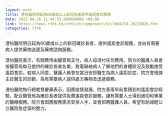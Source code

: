```yaml
---
layout: post
title: 港怡醫院明起為60歲或以上新冠長者提供遙距會診服務
date: 2022-08-26 11:44:53.000000000 +08:00
link: https://news.rthk.hk/rthk/ch/component/k2/1664233-20220826.htm
categories: rthk
---
```


港怡醫院明日起為60歲或以上的新冠確診長者，提供遙距會診服務，並向有需要病人提供藥物送遞及藥物諮詢服務。

港怡醫院表示，有關費用由醫管局支付，病人毋須付任何費用。院方的醫護人員會按醫管局每日提供的確診長者名單，致電聯絡病人了解他們的身體狀況及鼓勵接受遙距會診。若病人同意，醫護人員會在當日安排醫生為病人遙距診症，院方會根據主診醫生的診斷，為有需要病人提供處方藥物及送遞服務。

港怡醫院執行總裁曾慶亷表示，因應疫情發展，院方善用早前累積到的遙距會診經驗，配合醫管局為確診長者提供免費遙距會診服務，讓有需要人士得到適切和專業的醫療服務。院方會因應服務需求安排人手，並會招聘醫護人員，希望有助減輕公立醫院急症室的壓力。
